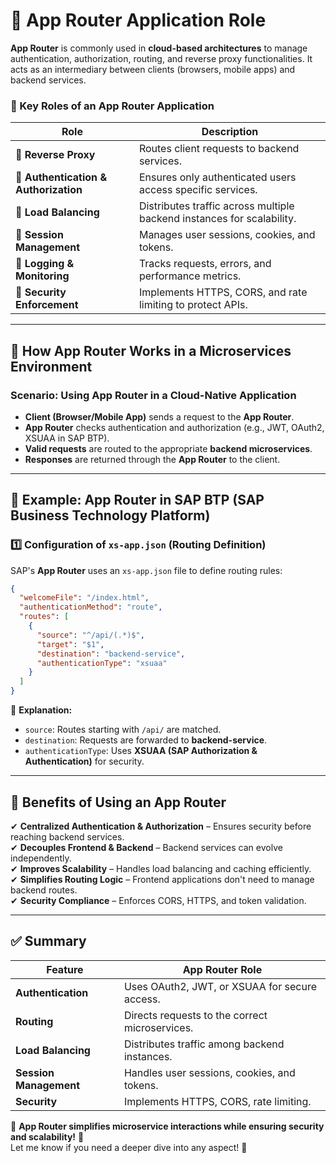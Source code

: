 # **🔹 App Router Application Role**

**App Router** is commonly used in **cloud-based architectures** to manage authentication, authorization, routing, and reverse proxy functionalities. It acts as an intermediary between clients (browsers, mobile apps) and backend services.

### **📌 Key Roles of an App Router Application**

| **Role** | **Description** |
|----------|---------------|
| **🔹 Reverse Proxy** | Routes client requests to backend services. |
| **🔹 Authentication & Authorization** | Ensures only authenticated users access specific services. |
| **🔹 Load Balancing** | Distributes traffic across multiple backend instances for scalability. |
| **🔹 Session Management** | Manages user sessions, cookies, and tokens. |
| **🔹 Logging & Monitoring** | Tracks requests, errors, and performance metrics. |
| **🔹 Security Enforcement** | Implements HTTPS, CORS, and rate limiting to protect APIs. |

---

## **📌 How App Router Works in a Microservices Environment**
### **Scenario: Using App Router in a Cloud-Native Application**
- **Client (Browser/Mobile App)** sends a request to the **App Router**.
- **App Router** checks authentication and authorization (e.g., JWT, OAuth2, XSUAA in SAP BTP).
- **Valid requests** are routed to the appropriate **backend microservices**.
- **Responses** are returned through the **App Router** to the client.

---

## **📌 Example: App Router in SAP BTP (SAP Business Technology Platform)**
### **1️⃣ Configuration of `xs-app.json` (Routing Definition)**
SAP's **App Router** uses an `xs-app.json` file to define routing rules:
```json
{
  "welcomeFile": "/index.html",
  "authenticationMethod": "route",
  "routes": [
    {
      "source": "^/api/(.*)$",
      "target": "$1",
      "destination": "backend-service",
      "authenticationType": "xsuaa"
    }
  ]
}
```
📌 **Explanation:**
- `source`: Routes starting with `/api/` are matched.
- `destination`: Requests are forwarded to **backend-service**.
- `authenticationType`: Uses **XSUAA (SAP Authorization & Authentication)** for security.

---

## **📌 Benefits of Using an App Router**
✔ **Centralized Authentication & Authorization** – Ensures security before reaching backend services.  
✔ **Decouples Frontend & Backend** – Backend services can evolve independently.  
✔ **Improves Scalability** – Handles load balancing and caching efficiently.  
✔ **Simplifies Routing Logic** – Frontend applications don't need to manage backend routes.  
✔ **Security Compliance** – Enforces CORS, HTTPS, and token validation.

---

## **✅ Summary**
| **Feature** | **App Router Role** |
|------------|----------------------|
| **Authentication** | Uses OAuth2, JWT, or XSUAA for secure access. |
| **Routing** | Directs requests to the correct microservices. |
| **Load Balancing** | Distributes traffic among backend instances. |
| **Session Management** | Handles user sessions, cookies, and tokens. |
| **Security** | Implements HTTPS, CORS, rate limiting. |

🚀 **App Router simplifies microservice interactions while ensuring security and scalability!** 🚀  
Let me know if you need a deeper dive into any aspect! 🎯